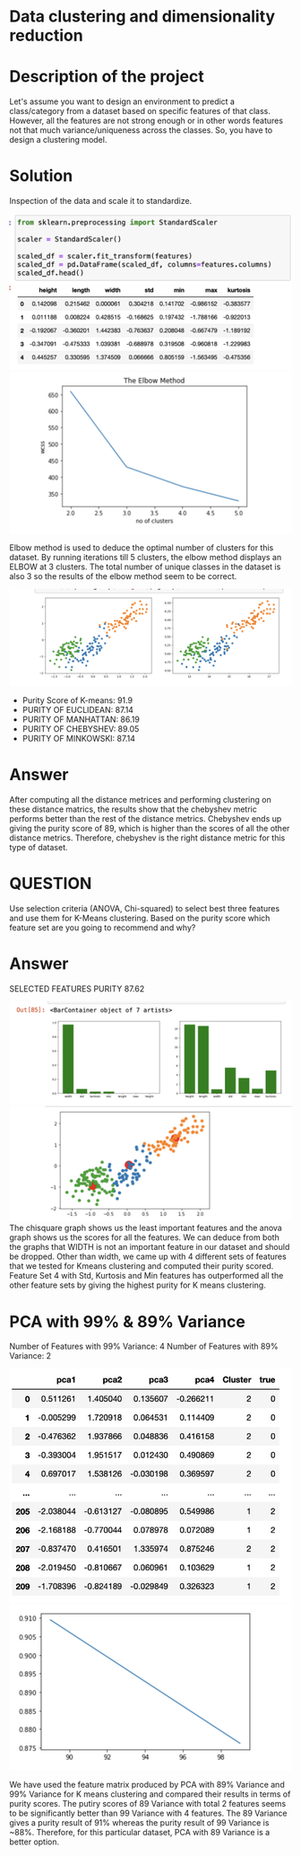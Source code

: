 # Data clustering and dimensionality reduction
# Description of the project
Let's assume you want to design an environment to predict a class/category from a dataset based on specific features of that class. However, all the features are not strong enough or in other words features not that much variance/uniqueness across the classes. So, you have to design a clustering model.

# Solution


Inspection of the data and scale it to standardize.

<img src='https://github.com/Gulbazkhan07/Data-Science-Projects/blob/main/Data%20Clustering%20and%20Dimensionality%20Reduction/images/1.png'>
<img src='https://github.com/Gulbazkhan07/Data-Science-Projects/blob/main/Data%20Clustering%20and%20Dimensionality%20Reduction/images/2.png'>


Elbow method is used to deduce the optimal number of clusters for this dataset. By running iterations till 5 clusters, the elbow method displays an ELBOW at 3 clusters. The total number of unique classes in the dataset is also 3 so the results of the elbow method seem to be correct.

<img src='https://github.com/Gulbazkhan07/Data-Science-Projects/blob/main/Data%20Clustering%20and%20Dimensionality%20Reduction/images/3.png'>

* Purity Score of K-means: 91.9
* PURITY OF EUCLIDEAN: 87.14
* PURITY OF MANHATTAN: 86.19
* PURITY OF CHEBYSHEV: 89.05
* PURITY OF MINKOWSKI: 87.14

# Answer
After computing all the distance metrices and performing clustering on these distance matrics, the results show that the chebyshev metric performs better than the rest of the distance metrics. Chebyshev ends up giving the purity score of 89, which is higher than the scores of all the other distance metrics. Therefore, chebyshev is the right distance metric for this type of dataset.

# QUESTION
Use selection criteria (ANOVA, Chi-squared) to select best three features and use them for K-Means clustering. Based on the purity score which feature set are you going to recommend and why?
# Answer


SELECTED FEATURES PURITY 87.62

<img src='https://github.com/Gulbazkhan07/Data-Science-Projects/blob/main/Data%20Clustering%20and%20Dimensionality%20Reduction/images/4.png'>
<img src='https://github.com/Gulbazkhan07/Data-Science-Projects/blob/main/Data%20Clustering%20and%20Dimensionality%20Reduction/images/5.png'>
The chisquare graph shows us the least important features and the anova graph shows us the scores for all the features. We can deduce from both the graphs that WIDTH is not an important feature in our dataset and should be dropped. Other than width, we came up with 4 different sets of features that we tested for Kmeans clustering and computed their purity scored.
Feature Set 4 with Std, Kurtosis and Min features has outperformed all the other feature sets by giving the highest purity for K means clustering.

# PCA with 99% & 89% Variance
Number of Features with 99% Variance: 4
Number of Features with 89% Variance: 2

<img src='https://github.com/Gulbazkhan07/Data-Science-Projects/blob/main/Data%20Clustering%20and%20Dimensionality%20Reduction/images/6.png'>
<img src='https://github.com/Gulbazkhan07/Data-Science-Projects/blob/main/Data%20Clustering%20and%20Dimensionality%20Reduction/images/7.png'>

We have used the feature matrix produced by PCA with 89% Variance and 99% Variance for K means clustering and compared their results in terms of purity scores. The putiry scores of 89 Variance with total 2 features seems to be significantly better than 99 Variance with 4 features. The 89 Variance gives a purity result of 91% whereas the purity result of 99 Variance is ~88%. Therefore, for this particular dataset, PCA with 89 Variance is a better option.




